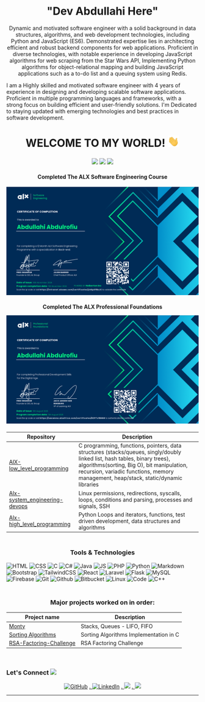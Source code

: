 <!--- 👋 Hi, I’m @credmighty
- 👀 I’m interested in learning, guidance to Software Engineering.
- 🌱 I’m currently growing under ALX SE
- 💞️ I’m looking to collaborate on app development
- 📫 How to reach me on Twitter: @toyllahi, WA:+2348079768030; abdulrofiuabdullahi@gmail.com.

<!---
credmighty/credmighty is a ✨ special ✨ repository because its `README.md` (this file) appears on your GitHub profile.
You can click the Preview link to take a look at your changes.
--->

<h1 align='center'>"Dev Abdullahi Here"</h1>
<p align="center">
Dynamic and motivated software engineer with a solid background in data structures, algorithms, and
web development technologies, including Python and JavaScript (ES6). Demonstrated expertise lies
in architecting efficient and robust backend components for web applications. Proficient in diverse
technologies, with notable experience in developing JavaScript algorithms for web scraping from the
Star Wars API, Implementing Python algorithms for object-relational mapping and building
JavaScript applications such as a to-do list and a queuing system using Redis.

I am a Highly skilled and motivated software engineer with 4 years of experience in
designing and developing scalable software applications. Proficient in multiple programming
languages and frameworks, with a strong focus on building efficient and user-friendly
solutions. I'm Dedicated to staying updated with emerging technologies and best practices in
software development.</p>

<h1 align="center"> WELCOME TO MY WORLD! <img src="https://raw.githubusercontent.com/ABSphreak/ABSphreak/master/gifs/Hi.gif" width="30px"> </h1>
<h3 align="center"><a href="mailto:abdulrofiuabdullahi@gmail.com"><img src="https://img.shields.io/badge/EMAIL-red?style=for-the-badge"></a>
<a href='https://drive.google.com/file/d/1ztDqyL3jqC7wYnnsY9lsmsxcfxvrlEaG/view?usp=sharing'><img src="https://img.shields.io/badge/RESUME-blue?style=for-the-badge"></a>
<!--<a href=''><img src="https://img.shields.io/badge/ALX Transcript-green?style=for-the-badge"></a>-->
<a href='https://drive.google.com/file/d/1i30tQOFbYC7i8_Q6FuDK_T714dvUcS8v/view?usp=sharing'><img src="https://img.shields.io/badge/ALX Certificate-yellow?style=for-the-badge"></a>

<!-- <h1 align="left"><img src="https://readme-typing-svg.herokuapp.com?color=87CEFA&lines=Welcome+To+My+Github!;Hope+you+Enjoy+:)."> </h1><p align="left"> <img src="https://komarev.com/ghpvc/?username=RaymanMoha&label=Profile%20views&color=0e75b6&style=flat" alt="Dennisnderitu254" /> </p> -->

<!-- <p align="center"> <img align="left" src="https://github-readme-stats.vercel.app/api/top-langs?username=dennisnderitu254&show_icons=true&locale=en&layout=compact&theme=radical" alt="Dennisnderitu254" width=360 height=180/>
<img align="center" src="https://github-readme-stats.vercel.app/api?username=Dennisnderitu254&show_icons=true&theme=radical" alt="Dennisnderitu254" width=420 height=180/>
</p> -->

</br>
<h4>


<p align="center">Completed The ALX Software Engineering Course</p>

</h4>

![alxcert](Abdullahi-ALX_certificate.png)

<h4>


<p align="center">Completed The ALX Professional Foundations</p>

![alxcert](89-professional-foundations-certificate-abdullahi-abdulrofiu.png)


</h4>


| Repository | Description |
| --- | --- |
| [AlX-low_level_programming](https://github.com/credmighty/alx-low_level_programming) | C programming, functions, pointers, data structures (stacks/queues, singly/doubly linked list, hash tables, binary trees), algorithms(sorting, Big O), bit manipulation, recursion, variadic functions, memory management, heap/stack, static/dynamic libraries |
| [Alx-system_engineering-devops](https://github.com/credmighty/alx-system_engineering-devops) | Linux permissions, redirections, syscalls, loops, conditions and parsing, processes and signals, SSH |
| [Alx-high_level_programming](https://github.com/credmighty/alx-higher_level_programming) | Python Loops and iterators, functions, test driven development, data structures and algorithms|

<h3 align="center"><br>Tools & Technologies</h3>

![HTML](https://img.shields.io/badge/html5-%23E34F26.svg?style=for-the-badge&logo=html5&logoColor=white) ![CSS](https://img.shields.io/badge/css3-%231572B6.svg?style=for-the-badge&logo=css3&logoColor=white) ![C](https://img.shields.io/badge/C-00599C?logo=c&logoColor=white) ![C#](https://custom-icon-badges.demolab.com/badge/C%23-%23239120.svg?logo=cshrp&logoColor=white) ![Java](https://img.shields.io/badge/Java-%23ED8B00.svg?logo=openjdk&logoColor=white) ![JS](https://img.shields.io/badge/javascript-%23323330.svg?style=for-the-badge&logo=javascript&logoColor=%23F7DF1E) ![PHP](https://img.shields.io/badge/php-%23777BB4.svg?style=for-the-badge&logo=php&logoColor=white)
![Python](https://img.shields.io/badge/python-%2314354C.svg?style=for-the-badge&logo=python&logoColor=white) ![Markdown](https://img.shields.io/badge/markdown-%23000000.svg?style=for-the-badge&logo=markdown&logoColor=white)
![Bootstrap](https://img.shields.io/badge/bootstrap-%23563D7C.svg?style=for-the-badge&logo=bootstrap&logoColor=white) ![TailwindCSS](https://img.shields.io/badge/tailwindcss-%2338B2AC.svg?style=for-the-badge&logo=tailwind-css&logoColor=white) ![React](https://img.shields.io/badge/React-20232A?style=for-the-badge&logo=react&logoColor=61DAFB) ![Laravel](https://img.shields.io/badge/laravel-%23FF2D20.svg?style=for-the-badge&logo=laravel&logoColor=white) ![Flask](https://img.shields.io/badge/flask-%23000.svg?style=for-the-badge&logo=flask&logoColor=white)
![MySQL](https://img.shields.io/badge/mysql-%2300f.svg?style=for-the-badge&logo=mysql&logoColor=white) ![Firebase](https://img.shields.io/badge/firebase-%23039BE5.svg?style=for-the-badge&logo=firebase)
![Git](https://img.shields.io/badge/git-%23F05033.svg?style=for-the-badge&logo=git&logoColor=white)  ![Github](https://img.shields.io/badge/github-%23121011.svg?style=for-the-badge&logo=github&logoColor=white) ![Bitbucket](https://img.shields.io/badge/bitbucket-%230047B3.svg?style=for-the-badge&logo=bitbucket&logoColor=white)
![Linux](https://img.shields.io/badge/Linux-FCC624?style=for-the-badge&logo=linux&logoColor=black) ![Code](https://img.shields.io/badge/VisualStudioCode-0078d7.svg?style=for-the-badge&logo=visual-studio-code&logoColor=white) ![C++](https://img.shields.io/badge/C++-%2300599C.svg?logo=c%2B%2B&logoColor=white)

<h3 align="center"><br>Major projects worked on in order:</h3>

<!-- to be add to the major project after completion
|[Printf](https://github.com/codebyrugi/printf)| The program is designed to mimic the printf function in C.|
|[Simple_Shell](https://github.com/dennisnderitu254/simple_shell)| The program is designed to mimic the abilities of a simple shell. |
|[AirBnB Clone](https://github.com/credmighty/AirBnB_clone) | AirBnB Clone Command Line Interface |
|[Binary Trees](https://github.com/dennisnderitu254/binary_trees) | Binary Trees |
|[Search Algorithms](https://github.com/dennisnderitu254/alx-low_level_programming/tree/master/0x1E-search_algorithms) | Search Algorithms |
-->

| Project name | Description |
| --- | --- |
|[Monty](https://github.com/credmighty/monty) | Stacks, Queues - LIFO, FIFO |
|[Sorting Algorithms](https://github.com/credmighty/sorting_algorithms) | Sorting Algorithms Implementation in C|
|[RSA-Factoring-Challenge](https://github.com/credmighty/RSA-Factoring-Challenge) |RSA Factoring Challenge|

<br />

### Let's Connect <img src='https://raw.githubusercontent.com/ShahriarShafin/ShahriarShafin/main/Assets/handshake.gif' width="100px">

<p align="center">
 <a href="https://github.com/credmighty"><img src="https://cdn-icons-png.flaticon.com/512/25/25231.png" alt="GitHub" width = 40px></a>
 <a href="https://www.linkedin.com/in/abdullahi-abdulrofiu/">.   <img src="https://raw.githubusercontent.com/rahuldkjain/github-profile-readme-generator/master/src/images/icons/Social/linked-in-alt.svg" alt="LinkedIn" width = 40px></a>
 <a href="https://www.instagram.com/arkens_official?igsh=ZXp0eHR0OHlraXZ4">.     <img src="https://raw.githubusercontent.com/rahuldkjain/github-profile-readme-generator/master/src/images/icons/Social/instagram.svg" width = 40px></a>
 <a href="https://www.twitter.com/toyllahi/">.     <img src="https://raw.githubusercontent.com/rahuldkjain/github-profile-readme-generator/master/src/images/icons/Social/twitter.svg" width = 40px></a>

<!-- <h2 align="left"><img src="https://readme-typing-svg.herokuapp.com?color=87CEFA&lines=Thank+you+for+stopping+by!;Have+a+nice+day."></h2> -->
<!--
<div style="display: flex; justify-content: space-between;">
  <img src="certificates/cbasic.png" alt="certificates/cbasic.png" >
  <img src="certificates/cintermediate.png" alt="certificates/cintermediate.png" >
  <img src="certificates/cadvanced.png" alt="certificates/cadvanced.png">
</div>

<div style="display: flex; justify-content: space-between;">
  <img src="certificates/cppbasic.png" alt="certificates/cppbasic.png" >
  <img src="certificates/cppintermediate.png" alt="certificates/cppintermediate.png" >
  <img src="certificates/cppadvanced.png" alt="certificates/cppadvanced.png">
</div>

<div style="display: flex; justify-content: space-between;">
  <img src="certificates/problemsolvingbasic.png" alt="certificates/problemsolvingbasic.png" >
  <img src="certificates/problemsolvingintermediate.png" alt="certificates/problemsolvingintermediate.png" >
  <img src="certificates/problemsolvingadvanced.png" alt="certificates/problemsolvingadvanced.png">
</div>

<div style="display: flex; justify-content: space-between;">
  <img src="certificates/pythonbasic.png" alt="certificates/pythonbasic.png" >
  <img src="certificates/pythonintermediate.png" alt="certificates/pythonintermediate.png" >
  <img src="certificates/pythonadvanced.png" alt="certificates/pythonadvanced.png">
</div>

<div style="display: flex; justify-content: space-between;">
  <img src="certificates/sqlbasic.png" alt="certificates/sqlbasic.png" >
  <img src="certificates/sqlintermediate.png" alt="certificates/sqlintermediate.png" >
  <img src="certificates/sqladvanced.png" alt="certificates/sqladvanced.png">
</div>

<div style="display: flex; justify-content: space-between;">
  <img src="certificates/css.png" alt="certificates/pythonbasic.png" >
  <img src="certificates/javabasic.png" alt="certificates/javabasic.png" >
  <img src="certificates/javaintermediate.png" alt="certificates/javaintermediate.png">
</div> -->

</p>

---

<!--
